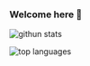 ### Welcome here 👋

<!--
**syuhendar729/syuhendar729** is a ✨ _special_ ✨ repository because its `README.md` (this file) appears on your GitHub profile.

Here are some ideas to get you started:

- 🔭 I’m currently working on ...
- 🌱 I’m currently learning ...
- 👯 I’m looking to collaborate on ...
- 🤔 I’m looking for help with ...
- 💬 Ask me about ...
- 📫 How to reach me: ...
- 😄 Pronouns: ...
- ⚡ Fun fact: ...
-->
![githun stats](https://github-readme-stats.vercel.app/api?username=syuhendar729&show_icons=true&theme=gruvbox)


![top languages](https://github-readme-stats.vercel.app/api/top-langs/?username=syuhendar729&layout=compact&theme=gruvbox)

